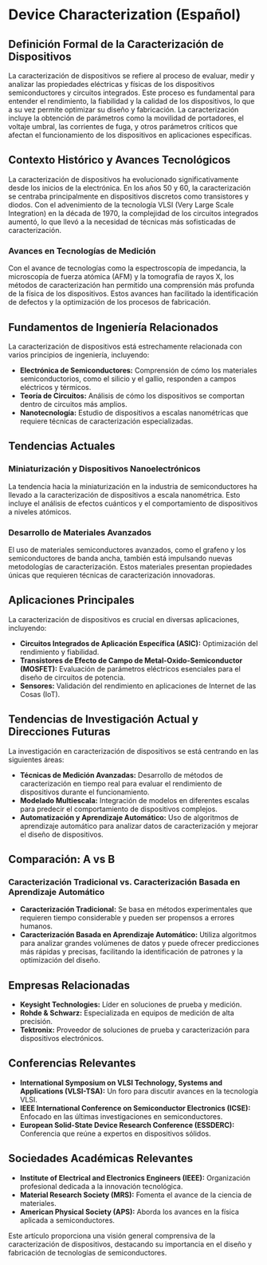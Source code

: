 # Device Characterization (Español)

## Definición Formal de la Caracterización de Dispositivos

La caracterización de dispositivos se refiere al proceso de evaluar, medir y analizar las propiedades eléctricas y físicas de los dispositivos semiconductores y circuitos integrados. Este proceso es fundamental para entender el rendimiento, la fiabilidad y la calidad de los dispositivos, lo que a su vez permite optimizar su diseño y fabricación. La caracterización incluye la obtención de parámetros como la movilidad de portadores, el voltaje umbral, las corrientes de fuga, y otros parámetros críticos que afectan el funcionamiento de los dispositivos en aplicaciones específicas.

## Contexto Histórico y Avances Tecnológicos

La caracterización de dispositivos ha evolucionado significativamente desde los inicios de la electrónica. En los años 50 y 60, la caracterización se centraba principalmente en dispositivos discretos como transistores y diodos. Con el advenimiento de la tecnología VLSI (Very Large Scale Integration) en la década de 1970, la complejidad de los circuitos integrados aumentó, lo que llevó a la necesidad de técnicas más sofisticadas de caracterización.

### Avances en Tecnologías de Medición

Con el avance de tecnologías como la espectroscopía de impedancia, la microscopía de fuerza atómica (AFM) y la tomografía de rayos X, los métodos de caracterización han permitido una comprensión más profunda de la física de los dispositivos. Estos avances han facilitado la identificación de defectos y la optimización de los procesos de fabricación.

## Fundamentos de Ingeniería Relacionados

La caracterización de dispositivos está estrechamente relacionada con varios principios de ingeniería, incluyendo:

- **Electrónica de Semiconductores:** Comprensión de cómo los materiales semiconductorios, como el silicio y el gallio, responden a campos eléctricos y térmicos.
- **Teoría de Circuitos:** Análisis de cómo los dispositivos se comportan dentro de circuitos más amplios.
- **Nanotecnología:** Estudio de dispositivos a escalas nanométricas que requiere técnicas de caracterización especializadas.

## Tendencias Actuales

### Miniaturización y Dispositivos Nanoelectrónicos

La tendencia hacia la miniaturización en la industria de semiconductores ha llevado a la caracterización de dispositivos a escala nanométrica. Esto incluye el análisis de efectos cuánticos y el comportamiento de dispositivos a niveles atómicos.

### Desarrollo de Materiales Avanzados

El uso de materiales semiconductores avanzados, como el grafeno y los semiconductores de banda ancha, también está impulsando nuevas metodologías de caracterización. Estos materiales presentan propiedades únicas que requieren técnicas de caracterización innovadoras.

## Aplicaciones Principales

La caracterización de dispositivos es crucial en diversas aplicaciones, incluyendo:

- **Circuitos Integrados de Aplicación Específica (ASIC):** Optimización del rendimiento y fiabilidad.
- **Transistores de Efecto de Campo de Metal-Oxido-Semiconductor (MOSFET):** Evaluación de parámetros eléctricos esenciales para el diseño de circuitos de potencia.
- **Sensores:** Validación del rendimiento en aplicaciones de Internet de las Cosas (IoT).

## Tendencias de Investigación Actual y Direcciones Futuras

La investigación en caracterización de dispositivos se está centrando en las siguientes áreas:

- **Técnicas de Medición Avanzadas:** Desarrollo de métodos de caracterización en tiempo real para evaluar el rendimiento de dispositivos durante el funcionamiento.
- **Modelado Multiescala:** Integración de modelos en diferentes escalas para predecir el comportamiento de dispositivos complejos.
- **Automatización y Aprendizaje Automático:** Uso de algoritmos de aprendizaje automático para analizar datos de caracterización y mejorar el diseño de dispositivos.

## Comparación: A vs B

### Caracterización Tradicional vs. Caracterización Basada en Aprendizaje Automático

- **Caracterización Tradicional:** Se basa en métodos experimentales que requieren tiempo considerable y pueden ser propensos a errores humanos.
- **Caracterización Basada en Aprendizaje Automático:** Utiliza algoritmos para analizar grandes volúmenes de datos y puede ofrecer predicciones más rápidas y precisas, facilitando la identificación de patrones y la optimización del diseño.

## Empresas Relacionadas

- **Keysight Technologies:** Líder en soluciones de prueba y medición.
- **Rohde & Schwarz:** Especializada en equipos de medición de alta precisión.
- **Tektronix:** Proveedor de soluciones de prueba y caracterización para dispositivos electrónicos.

## Conferencias Relevantes

- **International Symposium on VLSI Technology, Systems and Applications (VLSI-TSA):** Un foro para discutir avances en la tecnología VLSI.
- **IEEE International Conference on Semiconductor Electronics (ICSE):** Enfocado en las últimas investigaciones en semiconductores.
- **European Solid-State Device Research Conference (ESSDERC):** Conferencia que reúne a expertos en dispositivos sólidos.

## Sociedades Académicas Relevantes

- **Institute of Electrical and Electronics Engineers (IEEE):** Organización profesional dedicada a la innovación tecnológica.
- **Material Research Society (MRS):** Fomenta el avance de la ciencia de materiales.
- **American Physical Society (APS):** Aborda los avances en la física aplicada a semiconductores.

Este artículo proporciona una visión general comprensiva de la caracterización de dispositivos, destacando su importancia en el diseño y fabricación de tecnologías de semiconductores.